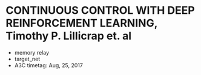 # CONTINUOUS CONTROL WITH DEEP REINFORCEMENT LEARNING, Timothy P. Lillicrap et. al
- memory relay
- target_net
- A3C
timetag: Aug, 25, 2017
